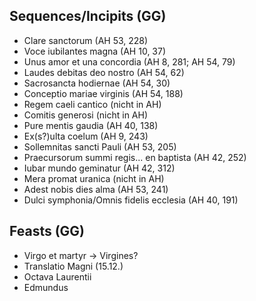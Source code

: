 ## Sequences/Incipits (GG)
- Clare sanctorum (AH 53, 228)
- Voce iubilantes magna (AH 10, 37)
- Unus amor et una concordia (AH 8, 281;  AH 54, 79)
- Laudes debitas deo nostro (AH 54, 62)
- Sacrosancta hodiernae (AH 54, 30)
- Conceptio mariae virginis (AH 54, 188)
- Regem caeli cantico (nicht in AH)
- Comitis generosi (nicht in AH)
- Pure mentis gaudia (AH 40, 138)
- Ex(s?)ulta coelum (AH 9, 243)
- Sollemnitas sancti Pauli (AH 53, 205)
- Praecursorum summi regis... en baptista (AH 42, 252)
- Iubar mundo geminatur (AH 42, 312)
- Mera promat uranica (nicht in AH)
- Adest nobis dies alma (AH 53, 241)
- Dulci symphonia/Omnis fidelis ecclesia (AH 40, 191)




## Feasts (GG)
- Virgo et martyr -> Virgines?
- Translatio Magni (15.12.)
- Octava Laurentii
- Edmundus
